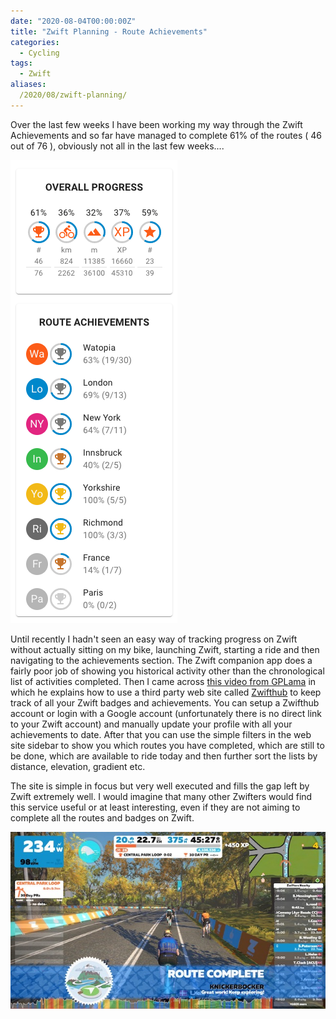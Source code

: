 ```yaml
---
date: "2020-08-04T00:00:00Z"
title: "Zwift Planning - Route Achievements"
categories:
  - Cycling
tags:
  - Zwift
aliases:
  /2020/08/zwift-planning/
---
```

Over the last few weeks I have been working my way through the Zwift Achievements and so far have managed to complete 61% of the routes ( 46 out of 76 ), obviously not all in the last few weeks....

![Zwift](zwift-progress.png)

Until recently I hadn't seen an easy way of tracking progress on Zwift without actually sitting on my bike, launching Zwift, starting a ride and then navigating to the achievements section. The Zwift companion app does a fairly poor job of showing you historical activity other than the chronological list of activities completed. Then I came across [this video from GPLama](https://youtu.be/KgSfajJzW6M) in which he explains how to use a third party web site called [Zwifthub](https://zwifthub.com) to keep track of all your Zwift badges and achievements. You can setup a Zwifthub account or login with a Google account (unfortunately there is no direct link to your Zwift account) and manually update your profile with all your achievements to date. After that you can use the simple filters in the web site sidebar to show you which routes you have completed, which are still to be done, which are available to ride today and then further sort the lists by distance, elevation, gradient etc.

The site is simple in focus but very well executed and fills the gap left by Zwift extremely well. I would imagine that many other Zwifters would find this service useful or at least interesting, even if they are not aiming to complete all the routes and badges on Zwift.

![Zwift](knickerbocker.jpeg)

